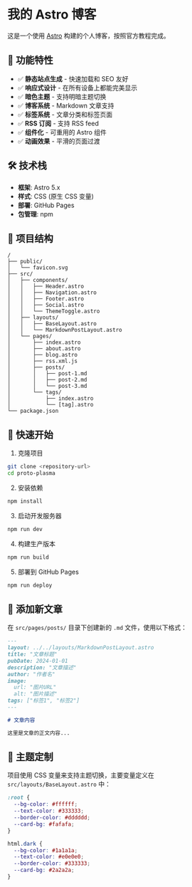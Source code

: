 # 我的 Astro 博客

这是一个使用 [Astro](https://astro.build) 构建的个人博客，按照官方教程完成。

## 🚀 功能特性

- ✅ **静态站点生成** - 快速加载和 SEO 友好
- ✅ **响应式设计** - 在所有设备上都能完美显示
- ✅ **暗色主题** - 支持明暗主题切换
- ✅ **博客系统** - Markdown 文章支持
- ✅ **标签系统** - 文章分类和标签页面
- ✅ **RSS 订阅** - 支持 RSS feed
- ✅ **组件化** - 可重用的 Astro 组件
- ✅ **动画效果** - 平滑的页面过渡

## 🛠️ 技术栈

- **框架**: Astro 5.x
- **样式**: CSS (原生 CSS 变量)
- **部署**: GitHub Pages
- **包管理**: npm

## 📁 项目结构

```
/
├── public/
│   └── favicon.svg
├── src/
│   ├── components/
│   │   ├── Header.astro
│   │   ├── Navigation.astro
│   │   ├── Footer.astro
│   │   ├── Social.astro
│   │   └── ThemeToggle.astro
│   ├── layouts/
│   │   ├── BaseLayout.astro
│   │   └── MarkdownPostLayout.astro
│   └── pages/
│       ├── index.astro
│       ├── about.astro
│       ├── blog.astro
│       ├── rss.xml.js
│       ├── posts/
│       │   ├── post-1.md
│       │   ├── post-2.md
│       │   └── post-3.md
│       └── tags/
│           ├── index.astro
│           └── [tag].astro
└── package.json
```

## 🚀 快速开始

1. 克隆项目

```bash
git clone <repository-url>
cd proto-plasma
```

2. 安装依赖

```bash
npm install
```

3. 启动开发服务器

```bash
npm run dev
```

4. 构建生产版本

```bash
npm run build
```

5. 部署到 GitHub Pages

```bash
npm run deploy
```

## 📝 添加新文章

在 `src/pages/posts/` 目录下创建新的 `.md` 文件，使用以下格式：

```markdown
---
layout: ../../layouts/MarkdownPostLayout.astro
title: "文章标题"
pubDate: 2024-01-01
description: "文章描述"
author: "作者名"
image:
  url: "图片URL"
  alt: "图片描述"
tags: ["标签1", "标签2"]
---

# 文章内容

这里是文章的正文内容...
```

## 🎨 主题定制

项目使用 CSS 变量来支持主题切换，主要变量定义在 `src/layouts/BaseLayout.astro` 中：

```css
:root {
  --bg-color: #ffffff;
  --text-color: #333333;
  --border-color: #dddddd;
  --card-bg: #fafafa;
}

html.dark {
  --bg-color: #1a1a1a;
  --text-color: #e0e0e0;
  --border-color: #333333;
  --card-bg: #2a2a2a;
}
```
